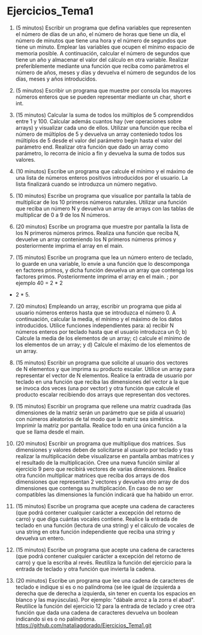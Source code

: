 # Ejercicios_Tema1
1. (5 minutos) Escribir un programa que defina variables que representen el número de días de un año, el número de horas que tiene un día, el número de minutos que tiene una hora y el número de segundos que tiene un minuto. Emplear las variables que ocupen el mínimo espacio de memoria posible. A continuación, calcular el número de segundos que tiene un año y almacenar el valor del cálculo en otra variable. Realizar preferiblemente mediante una función que reciba como parámetros el número de años, meses y días y devuelva el número de segundos de los días, meses y años introducidos.


2. (5 minutos) Escribir un programa que muestre por consola los mayores números enteros que se pueden representar mediante un char, short e int.


3. (15 minutos) Calcular la suma de todos los múltiplos de 5 comprendidos entre 1 y 100. Calcular además cuantos hay (ver operaciones sobre arrays) y visualizar cada uno de ellos. Utilizar una función que reciba el número de múltiplos de 5 y devuelva un array conteniedo todos los múltiplos de 5 desde el valor del parámetro begin hasta el valor del parámetro end. Realizar otra función que dado un array como parámetro, lo recorra de inicio a fin y devuelva la suma de todos sus valores.


4. (10 minutos) Escribe un programa que calcule el mínimo y el máximo de una lista de números enteros positivos introducidos por el usuario. La lista finalizará cuando se introduzca un número negativo.


5. (10 minutos) Escribe un programa que visualice por pantalla la tabla de multiplicar de los 10 primeros números naturales. Utilizar una función que reciba un número N y devuelva un array de arrays con las tablas de multiplicar de 0 a 9 de los N números.
6. (20 minutos) Escribe un programa que muestre por pantalla la lista de los N primeros números primos. Realiza una función que reciba N, devuelve un array conteniendo los N primeros números primos y posteriormente imprima el array en el main.


7. (15 minutos) Escribe un programa que lea un número entero de teclado, lo guarde en una variable, lo envíe a una función que lo descomponga en factores primos, y dicha función devuelva un array que contenga los factores primos. Posteriormente imprima el array en el main. ; por ejemplo 40 = 2 * 2
* 2 * 5.



7. (20 minutos) Empleando un array, escribir un programa que pida al usuario números enteros hasta que se introduzca el número 0. A continuación, calcular la media, el mínimo y el máximo de los datos introducidos. Utilice funciones independientes para: a) recibir N números enteros por teclado hasta que el usuario introduzca un 0; b) Calcule la media de los elementos de un array; c) calcule el mínimo de los elementos de un array; y d) Calcule el máximo de los elementos de un array.


8. (15 minutos) Escribir un programa que solicite al usuario dos vectores de N elementos y que imprima su producto escalar. Utilice un array para representar el vector de N elementos. Realice la entrada de usuario por teclado en una función que reciba las dimensiones del vector a la que se invoca dos veces (una por vector) y otra función que calcule el producto escalar recibiendo dos arrays que representan dos vectores.


9. (15 minutos) Escribir un programa que rellene una matriz cuadrada (las dimensiones de la matriz serán un parámetro que se pida al usuario) con números aleatorios de tal modo que la matriz sea simétrica. Imprimir la matriz por pantalla. Realice todo en una única función a la que se llama desde el main.


10. (20 minutos) Escribir un programa que multiplique dos matrices. Sus dimensiones y valores deben de solicitarse al usuario por teclado y tras realizar la multiplicación debe visualizarse en pantalla ambas matrices y el
resultado de la multiplicación. Cree una nueva función similar al ejercicio 9 pero que recibirá vectores de varias dimensiones. Realice otra función multiplicar matrices que reciba dos arrays de dos dimensiones que representan 2 vectores y devuelva otro array de dos dimensiones que contenga su multiplicación. En caso de no ser compatibles las dimensiones la función indicará que ha habido un error.



11. (15 minutos) Escribe un programa que acepte una cadena de caracteres (que podrá contener cualquier carácter a excepción del retorno de carro) y que diga cuántas vocales contiene. Realice la entrada de teclado en una función (lectura de una string) y el cálculo de vocales de una string en otra función independiente que reciba una string y devuelva un entero.


12. (15 minutos) Escribe un programa que acepte una cadena de caracteres (que podrá contener cualquier carácter a excepción del retorno de carro) y que la escriba al revés. Reutiliza la función del ejercicio para la entrada de teclado y otra función que invierta la cadena.


13. (20 minutos) Escribe un programa que lee una cadena de caracteres de teclado e indique si es o no palíndroma (se lee igual de izquierda a derecha que de derecha a izquierda, sin tener en cuenta los espacios en blanco y las mayúsculas). Por ejemplo: "dábale arroz a la zorra el abad". Reutilice la función del ejercicio 12 para la entrada de teclado y cree otra función que dada una cadena de caracteres devuelva un boolean indicando si es o no palíndroma.
https://github.com/nataliagdorado/Ejercicios_Tema1.git
